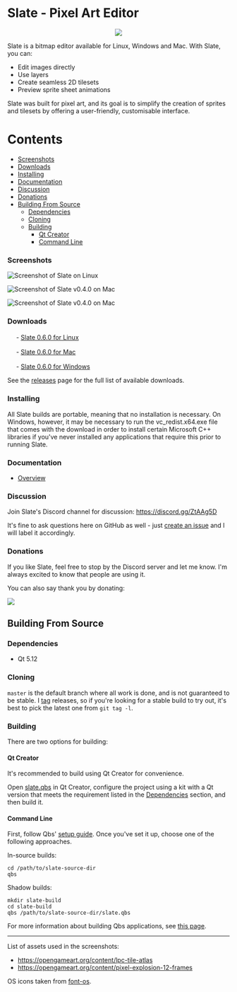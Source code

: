 # Slate - Pixel Art Editor

<p align="center">
  <img src="https://github.com/mitchcurtis/slate/blob/master/app/images/logo/slate-icon-web.svg" />
</p>

Slate is a bitmap editor available for Linux, Windows and Mac. With Slate, you can:

- Edit images directly
- Use layers
- Create seamless 2D tilesets
- Preview sprite sheet animations

Slate was built for pixel art, and its goal is to simplify the creation of sprites and tilesets by offering a user-friendly, customisable interface.

<!--
    Note: generate the table of contents for each file with the following commands:

    cd ~/dev/slate
    doctoc . --github --title '# Contents'
-->

<!-- START doctoc generated TOC please keep comment here to allow auto update -->
<!-- DON'T EDIT THIS SECTION, INSTEAD RE-RUN doctoc TO UPDATE -->
# Contents

  - [Screenshots](#screenshots)
  - [Downloads](#downloads)
  - [Installing](#installing)
  - [Documentation](#documentation)
  - [Discussion](#discussion)
  - [Donations](#donations)
- [Building From Source](#building-from-source)
  - [Dependencies](#dependencies)
  - [Cloning](#cloning)
  - [Building](#building)
    - [Qt Creator](#qt-creator)
    - [Command Line](#command-line)

<!-- END doctoc generated TOC please keep comment here to allow auto update -->

### Screenshots

![Screenshot of Slate on Linux](https://github.com/mitchcurtis/slate/blob/master/doc/images/slate-v0.1.0-tileset-linux.png "Screenshot of Slate on Linux")

![Screenshot of Slate v0.4.0 on Mac](https://github.com/mitchcurtis/slate/blob/master/doc/images/slate-v0.4.0-layers-mac.png "Screenshot of Slate v0.4.0 on Mac")

![Screenshot of Slate v0.4.0 on Mac](https://github.com/mitchcurtis/slate/blob/master/doc/images/slate-v0.4.0-animation-mac.png "Screenshot of Slate v0.4.0 on Mac")

### Downloads ###

<!-- ![Linux](https://github.com/mitchcurtis/slate/blob/master/doc/images/os-icon-tux.svg "Linux") -->
<img src="https://github.com/mitchcurtis/slate/blob/master/doc/images/os-icon-tux.svg" width="16" height="16"> - [Slate 0.6.0 for Linux](https://github.com/mitchcurtis/slate/releases/download/v0.6.0/Slate-v0.6.0-linux.tar.xz)

<!-- ![Mac](https://github.com/mitchcurtis/slate/blob/master/doc/images/os-icon-mac.svg "Mac") -->
<img src="https://github.com/mitchcurtis/slate/blob/master/doc/images/os-icon-mac.svg" width="16" height="16"> - [Slate 0.6.0 for Mac](https://github.com/mitchcurtis/slate/releases/download/v0.6.0/Slate-v0.6.0-mac.dmg.zip)

<!-- ![Windows](https://github.com/mitchcurtis/slate/blob/master/doc/images/os-icon-win.svg "Windows") -->
<img src="https://github.com/mitchcurtis/slate/blob/master/doc/images/os-icon-win.svg" width="16" height="16"> - [Slate 0.6.0 for Windows](https://github.com/mitchcurtis/slate/releases/download/v0.6.0/Slate-v0.6.0-windows.zip)

See the [releases](https://github.com/mitchcurtis/slate/releases) page for the full list of available downloads.

### Installing ###

All Slate builds are portable, meaning that no installation is necessary. On Windows, however, it may be necessary to run the vc_redist.x64.exe file that comes with the download in order to install certain Microsoft C++ libraries if you've never installed any applications that require this prior to running Slate.

### Documentation ###
- [Overview](https://github.com/mitchcurtis/slate/blob/master/doc/overview.md)

### Discussion ###

Join Slate's Discord channel for discussion: https://discord.gg/ZtAAg5D

It's fine to ask questions here on GitHub as well - just [create an issue](https://github.com/mitchcurtis/slate/issues/new) and I will label it accordingly.

### Donations ###

If you like Slate, feel free to stop by the Discord server and let me know. I'm always excited to know that people are using it.

You can also say thank you by donating:

[![](https://www.paypalobjects.com/en_US/i/btn/btn_donate_LG.gif)](https://www.paypal.com/cgi-bin/webscr?cmd=_s-xclick&hosted_button_id=SX4TH5QGBAFYC&source=url)

## Building From Source ##

### Dependencies ###

* Qt 5.12

### Cloning ###

`master` is the default branch where all work is done, and is not guaranteed to be stable. I [tag](https://github.com/mitchcurtis/slate/tags) releases, so if you're looking for a stable build to try out, it's best to pick the latest one from `git tag -l`.

### Building ###

There are two options for building:

#### Qt Creator ####

It's recommended to build using Qt Creator for convenience.

Open [slate.qbs](https://github.com/mitchcurtis/slate/blob/master/slate.qbs) in Qt Creator, configure the project using a kit with a Qt version that meets the requirement listed in the [Dependencies](#dependencies) section, and then build it.

#### Command Line ####

First, follow Qbs' [setup guide](http://doc.qt.io/qbs/setup.html). Once you've set it up, choose one of the following approaches.

In-source builds:

    cd /path/to/slate-source-dir
    qbs

Shadow builds:

    mkdir slate-build
    cd slate-build
    qbs /path/to/slate-source-dir/slate.qbs

For more information about building Qbs applications, see [this page](http://doc.qt.io/qbs/building-applications.html).

---

List of assets used in the screenshots:

- https://opengameart.org/content/lpc-tile-atlas
- https://opengameart.org/content/pixel-explosion-12-frames

OS icons taken from [font-os](https://github.com/JeyKeu/font-os).
